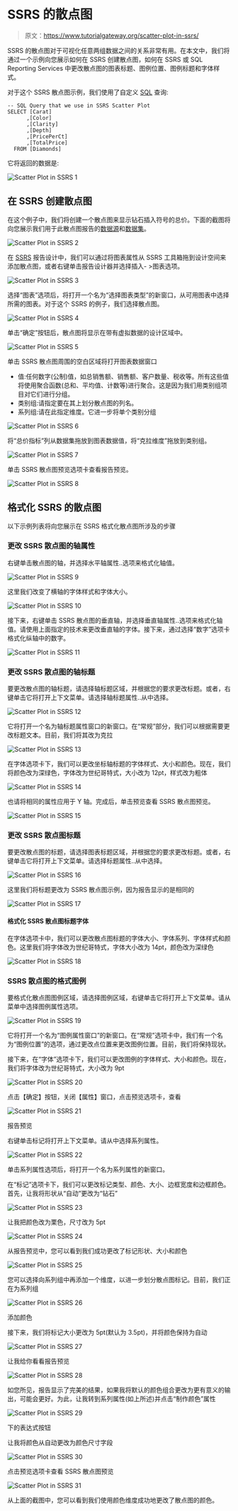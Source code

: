 # SSRS 的散点图

> 原文：<https://www.tutorialgateway.org/scatter-plot-in-ssrs/>

SSRS 的散点图对于可视化任意两组数据之间的关系非常有用。在本文中，我们将通过一个示例向您展示如何在 SSRS 创建散点图，如何在 SSRS 或 SQL Reporting Services 中更改散点图的图表标题、图例位置、图例标题和字体样式。

对于这个 SSRS 散点图示例，我们使用了自定义 [SQL](https://www.tutorialgateway.org/sql/) 查询:

```
-- SQL Query that we use in SSRS Scatter Plot
SELECT [Carat]
      ,[Color]
      ,[Clarity]
      ,[Depth]
      ,[PricePerCt]
      ,[TotalPrice]
  FROM [Diamonds]
```

它将返回的数据是:

![Scatter Plot in SSRS 1](img/34367abe510d3d9662f8a536ede5de4f.png)

## 在 SSRS 创建散点图

在这个例子中，我们将创建一个散点图来显示钻石插入符号的总价。下面的截图将向您展示我们用于此散点图报告的[数据源](https://www.tutorialgateway.org/ssrs-shared-data-source/)和[数据集](https://www.tutorialgateway.org/shared-dataset-in-ssrs/)。

![Scatter Plot in SSRS 2](img/812e8cfc9e26b92e84f5aa52611badd3.png)

在 [SSRS](https://www.tutorialgateway.org/ssrs/) 报告设计中，我们可以通过将图表属性从 SSRS 工具箱拖到设计空间来添加散点图，或者右键单击报告设计器并选择插入- >图表选项。

![Scatter Plot in SSRS 3](img/e94a542b52842ac1a1c09f656e5c07b1.png)

选择“图表”选项后，将打开一个名为“选择图表类型”的新窗口，从可用图表中选择所需的图表。对于这个 SSRS 的例子，我们选择散点图。

![Scatter Plot in SSRS 4](img/8d49de0a34ba402f3e2f821a54933c98.png)

单击“确定”按钮后，散点图将显示在带有虚拟数据的设计区域中。

![Scatter Plot in SSRS 5](img/3cf65aef8301c11b17dc344a5b2cdbe1.png)

单击 SSRS 散点图周围的空白区域将打开图表数据窗口

*   值:任何数字(公制)值，如总销售额、销售额、客户数量、税收等。所有这些值将使用聚合函数(总和、平均值、计数等)进行聚合。这是因为我们用类别组项目对它们进行分组。
*   类别组:请指定要在其上划分散点图的列名。
*   系列组:请在此指定维度。它进一步将单个类别分组

![Scatter Plot in SSRS 6](img/ae47e13cb60bf72522942e40a22135e0.png)

将“总价指标”列从数据集拖放到图表数据值，将“克拉维度”拖放到类别组。

![Scatter Plot in SSRS 7](img/6f0c50c6bb7fa6318e10693ba082b6d6.png)

单击 SSRS 散点图预览选项卡查看报告预览。

![Scatter Plot in SSRS 8](img/4fa4c114847fd7d5a5b3c926873fa14c.png)

## 格式化 SSRS 的散点图

以下示例列表将向您展示在 SSRS 格式化散点图所涉及的步骤

### 更改 SSRS 散点图的轴属性

右键单击散点图的轴，并选择水平轴属性..选项来格式化轴值。

![Scatter Plot in SSRS 9](img/6b9af5b6982becf70eeea5dfc9ef4938.png)

这里我们改变了横轴的字体样式和字体大小。

![Scatter Plot in SSRS 10](img/4096d1ea22adf7a964810316891f8365.png)

接下来，右键单击 SSRS 散点图的垂直轴，并选择垂直轴属性..选项来格式化轴值。请使用上面指定的技术来更改垂直轴的字体。接下来，通过选择“数字”选项卡格式化纵轴中的数字。

![Scatter Plot in SSRS 11](img/1c010c16890a4c10fc524fbb7e11fae8.png)

### 更改 SSRS 散点图的轴标题

要更改散点图的轴标题，请选择轴标题区域，并根据您的要求更改标题。或者，右键单击它将打开上下文菜单。请选择轴标题属性..从中选择。

![Scatter Plot in SSRS 12](img/892c99466ddfbb4811194ffd52351646.png)

它将打开一个名为轴标题属性窗口的新窗口。在“常规”部分，我们可以根据需要更改标题文本。目前，我们将其改为克拉

![Scatter Plot in SSRS 13](img/8e5b7e819feffd586550dcb18dfa85d6.png)

在字体选项卡下，我们可以更改坐标轴标题的字体样式、大小和颜色。现在，我们将颜色改为深绿色，字体改为世纪哥特式，大小改为 12pt，样式改为粗体

![Scatter Plot in SSRS 14](img/32b7158b93e0049bb08a358ac2e6f7ff.png)

也请将相同的属性应用于 Y 轴。完成后，单击预览查看 SSRS 散点图预览。

![Scatter Plot in SSRS 15](img/019ad244a8d03f9c1923591f5f48bafa.png)

### 更改 SSRS 散点图标题

要更改散点图的标题，请选择图表标题区域，并根据您的要求更改标题。或者，右键单击它将打开上下文菜单。请选择标题属性..从中选择。

![Scatter Plot in SSRS 16](img/8aa238d59b7c6adf53cef34d7fa01b14.png)

这里我们将标题更改为 SSRS 散点图示例，因为报告显示的是相同的

![Scatter Plot in SSRS 17](img/bbbf011b7313da5b9f326ae9f5b4420e.png)

#### 格式化 SSRS 散点图标题字体

在字体选项卡中，我们可以更改散点图标题的字体大小、字体系列、字体样式和颜色。这里我们将字体改为世纪哥特式，字体大小改为 14pt，颜色改为深绿色

![Scatter Plot in SSRS 18](img/4f3197b1a835b3981fe8d23af5299720.png)

### SSRS 散点图的格式图例

要格式化散点图图例区域，请选择图例区域，右键单击它将打开上下文菜单。请从菜单中选择图例属性选项。

![Scatter Plot in SSRS 19](img/93dd0e4d73d588894623ce717f30138e.png)

它将打开一个名为“图例属性窗口”的新窗口。在“常规”选项卡中，我们有一个名为“图例位置”的选项，通过更改点位置来更改图例位置。目前，我们将保持现状。

接下来，在“字体”选项卡下，我们可以更改图例的字体样式、大小和颜色。现在，我们将字体改为世纪哥特式，大小改为 9pt

![Scatter Plot in SSRS 20](img/80b427853ac3789ff39098508b5459d3.png)

点击【确定】按钮，关闭【属性】窗口，点击预览选项卡，查看

![Scatter Plot in SSRS 21](img/0248b116bc52f47628ba1070f816da6c.png)

报告预览

右键单击标记将打开上下文菜单。请从中选择系列属性。

![Scatter Plot in SSRS 22](img/023ecbaf43b7cd3fb2ad6930067f2bc3.png)

单击系列属性选项后，将打开一个名为系列属性的新窗口。

在“标记”选项卡下，我们可以更改标记类型、颜色、大小、边框宽度和边框颜色。首先，让我将形状从“自动”更改为“钻石”

![Scatter Plot in SSRS 23](img/526f18e6ca0cc78792d2dee729631539.png)

让我把颜色改为栗色，尺寸改为 5pt

![Scatter Plot in SSRS 24](img/3c065fd364e6310fe2d0c4d6cec80b86.png)

从报告预览中，您可以看到我们成功更改了标记形状、大小和颜色

![Scatter Plot in SSRS 25](img/b3bbd9a957033f8489fb7cce06551751.png)

您可以选择向系列组中再添加一个维度，以进一步划分散点图标记。目前，我们正在为系列组

![Scatter Plot in SSRS 26](img/0e21e2d44b651069d5febf0e50b21a87.png)

添加颜色

接下来，我们将标记大小更改为 5pt(默认为 3.5pt)，并将颜色保持为自动

![Scatter Plot in SSRS 27](img/48574d1e2f25f6d1c1fc944c30b4d0e4.png)

让我给你看看报告预览

![Scatter Plot in SSRS 28](img/cec486dba602dab6f13f80fb905aacab.png)

如您所见，报告显示了完美的结果，如果我将默认的颜色组合更改为更有意义的输出，可能会更好。为此，让我转到系列属性(如上所述)并点击“制作颜色”属性

![Scatter Plot in SSRS 29](img/e42c2be371d2451b5170f74159429e5b.png)

下的表达式按钮

让我将颜色从自动更改为颜色尺寸字段

![Scatter Plot in SSRS 30](img/10ebd1e8c60fb80e284207686e02e446.png)

点击预览选项卡查看 SSRS 散点图预览

![Scatter Plot in SSRS 31](img/a468c792205864d0855bc858616b863f.png)

从上面的截图中，您可以看到我们使用颜色维度成功地更改了散点图的颜色。